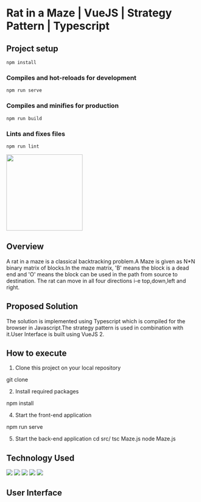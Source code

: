 # Rat in a Maze | VueJS | Strategy Pattern | Typescript

## Project setup
```
npm install
```

### Compiles and hot-reloads for development
```
npm run serve
```

### Compiles and minifies for production
```
npm run build
```

### Lints and fixes files
```
npm run lint
```
<img src="https://github.com/mustafabawany/GariKro/blob/master/Logo.png" height = 200px>

## Overview
A rat in a maze is a classical backtracking problem.A Maze is given as N*N binary matrix of blocks.In the maze matrix, 'B' means the block is a dead end and 'O' means the block can be used in the path from source to destination.
The rat can move in all four directions i-e top,down,left and right.
## Proposed Solution 

The solution is implemented using Typescript which is compiled for the browser in Javascript.The strategy pattern is used in combination with it.User Interface is built using VueJS 2.

## How to execute

1. Clone this project on your local repository

git clone <repository link>

2. Install required packages

npm install

4. Start the front-end application

npm run serve


5. Start the back-end application
cd src/
tsc Maze.js
node Maze.js


## Technology Used

<div>
  <img name = "VueJS" src = "https://img.shields.io/badge/-VueJS-yellow">
  <img name = "Typescript" src = "https://img.shields.io/badge/-TypeScript-yellow">
  <img name = "Strategy Pattern" src = "https://img.shields.io/badge/Strategy-Pattern-yellow">
  <img name = "VueX" src = "https://img.shields.io/badge/-VueX-yellow">
  <img name = "Javascript" src = "https://img.shields.io/badge/-JavaScript-yellow">
</div>

## User Interface



